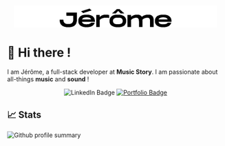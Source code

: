 <!-- @format -->
<div align="center">
    <picture>
        <source media="(prefers-color-scheme: dark)" srcset="./jerome_dark.gif" height="50"/>
        <source media="(prefers-color-scheme: light)" srcset="./jerome_light.gif" height="50"/>
        <img alt="Jairaume Banner" src="./jerome_light.gif" height="50"/>
    </picture>
</div>

# 👋 Hi there !

I am Jérôme, a full-stack developer at **Music Story**. 
I am passionate about all-things **music** and **sound** !

<div align="center" style="displaay:flex;>
  <a title="My LinkedIn" href="https://www.linkedin.com/in/jeromerascle/">
    <img src="https://img.shields.io/badge/LinkedIn-blue?style=for-the-badge&logo=linkedin&logoColor=white" alt="LinkedIn Badge"/>
  </a>
  <a title="My portfolio website" href="https://www.rasclejero.me">
    <img src="https://img.shields.io/badge/My%20portfolio-DD773F?style=for-the-badge&logo=nuxtdotjs&logoColor=ffffff" alt="Portfolio Badge"/>
  </a>
</div>

## 📈 Stats

![Github profile summary](http://github-profile-summary-cards.vercel.app/api/cards/profile-details?username=jairaume&theme=github)
